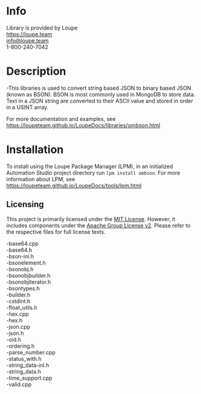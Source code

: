 # Info
Library is provided by Loupe  
https://loupe.team  
info@loupe.team  
1-800-240-7042  

# Description
-This libraries is used to convert string based JSON to binary based JSON (known as BSON). BSON is most commonly used in MongoDB to store data. Text in a JSON string are converted to their ASCII value and stored in order in a USINT array.

For more documentation and examples, see https://loupeteam.github.io/LoupeDocs/libraries/ombson.html

# Installation
To install using the Loupe Package Manager (LPM), in an initialized Automation Studio project directory run `lpm install ombson`. For more information about LPM, see https://loupeteam.github.io/LoupeDocs/tools/lpm.html

## Licensing

This project is primarily licensed under the [MIT License](LICENSE). However, it includes components under the [Apache Group License v2](LICENSE-Apache-2.0). Please refer to the respective files for full license texts.

-base64.cpp  
-base64.h  
-bson-inl.h  
-bsonelement.h  
-bsonobj.h  
-bsonobjbuilder.h  
-bsonobjiterator.h  
-bsontypes.h  
-builder.h  
-cstdint.h  
-float_utils.h  
-hex.cpp  
-hex.h  
-json.cpp  
-json.h  
-oid.h  
-ordering.h  
-parse_number.cpp  
-status_with.h  
-string_data-inl.h  
-string_data.h  
-time_support.cpp  
-valid.cpp  
